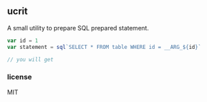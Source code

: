 ## ucrit

A small utility to prepare SQL prepared statement.

```js
var id = 1
var statement = sql`SELECT * FROM table WHERE id = __ARG_${id}`

// you will get


```

### license 

MIT
